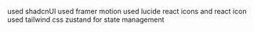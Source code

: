 used shadcnUI 
used framer motion 
used lucide react icons and react icon 
used tailwind css 
zustand for state management
